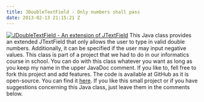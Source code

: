 ```yaml
---
title: JDoubleTextField - Only numbers shall pass
date: 2013-02-13 21:15:21 Z
---
```


[![JDoubleTextField - An extension of JTextField](https://leolabs.imgix.net/2013/02/JDoubleTextField-Thumb.jpg?max-w=700?max-w=700)](/assets/2013/02/JDoubleTextField-Thumb.jpg) This Java class provides an extended JTextField that only allows the user to type in valid double numbers. Additionally, it can be specified if the user may input negative values. This class is part of a project that we had to do in our informatics course in school. You can do with this class whatever you want as long as you keep my name in the upper JavaDoc comment. If you like to, fell free to fork this project and add features. The code is available at GitHub as it is open-source. You can find it [here](https://github.com/leolabs/JDoubleTextField/blob/master/JDoubleTextField.java "JDoubleTextField at GitHub"). If you like this small project or if you have suggestions concerning this Java class, just leave them in the comments below.